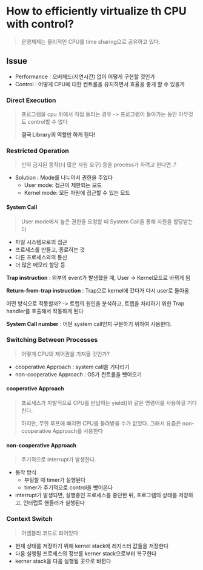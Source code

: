 # How to efficiently virtualize th CPU with control?
> 운영체제는 물리적인 CPU를 time sharing으로 공유하고 있다.

## Issue
- Performance : 오버헤드(지연시간) 없이 어떻게 구현할 것인가
- Control : 어떻게 CPU에 대한 컨트롤을 유지하면서 효율을 좋게 할 수 있을까

### Direct Execution
> 프로그램을 cpu 위에서 직접 돌리는 경우 -> 프로그램이 돌아가는 동안 아무것도 control할 수 없다
>
> __결국 Library의 역할만 하게 된다!__

### Restricted Operation
> 만약 금지된 동작(더 많은 자원 요구) 등을 process가 하려고 한다면..?

- Solution : Mode를 나누어서 권한을 주었다
  - User mode: 접근이 제한되는 모드
  - Kernel mode: 모든 자원에 접근할 수 있는 모드
 
#### System Call 
> User mode에서 높은 권한을 요청할 때 System Call을 통해 자원을 할당받는다

- 파일 시스템으로의 접근
- 프로세스를 만들고, 종료하는 것
- 다른 프로세스와의 통신
- 더 많은 메모리 할당 등

__Trap instruction__ : 외부의 event가 발생했을 때, User -> Kernel모드로 바뀌게 됨

__Return-from-trap instruction__ : Trap으로 kernel에 갔다가 다시 user로 돌아옴

어떤 방식으로 작동할까? -> 트랩의 원인을 분석하고, 트랩을 처리하기 위한 Trap handler를 호출해서 작동하게 된다

__System Call number__ : 어떤 system call인지 구분하기 위하여 사용한다.

### Switching Between Processes
> 어떻게 CPU의 제어권을 가져올 것인가?

- cooperative Approach : system call을 기다리기
- non-cooperative Approach : OS가 컨트롤을 뺏어오기

#### cooperative Approach
> 프로세스가 자발적으로 CPU를 반납하는 yield()와 같은 명령어를 사용하길 기다린다.
>
> 하지만, 무한 루프에 빠지면 CPU를 돌려받을 수가 없었다. 그래서 요즘은 non-cooperative Approach를 사용한다

#### non-cooperative Approach
> 주기적으로 interrupt가 발생한다.

- 동작 방식
  - 부팅할 때 timer가 실행된다
  - timer가 주기적으로 control을 뺏어온다
- interrupt가 발생되면, 실행중인 프로세스를 중단한 뒤, 프로그램의 상태를 저장하고, 인터럽트 핸들러가 실행된다

### Context Switch
> 어셈블리 코드로 되어있다

- 현재 상태를 저장하기 위해 kernel stack에 레지스터 값들을 저장한다
- 다음 실행될 프로세스의 정보를 kerner stack으로부터 복구한다
- kerner stack을 다음 실행될 곳으로 바뀐다

